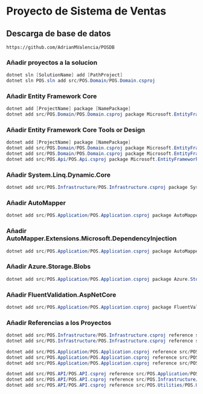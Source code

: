 # Proyecto de Sistema de Ventas

## Descarga de base de datos

```
https://github.com/AdrianMValencia/POSDB
```

### Añadir proyectos a la solucion

```C#
dotnet sln [SolutionName] add [PathProject]
dotnet sln POS.sln add src/POS.Domain/POS.Domain.csproj
```

### Añadir Entity Framework Core

```C#
dotnet add [ProjectName] package [NamePackage]
dotnet add src/POS.Domain/POS.Domain.csproj package Microsoft.EntityFrameworkCore.SqlServer
```

### Añadir Entity Framework Core Tools or Design

```C#
dotnet add [ProjectName] package [NamePackage]
dotnet add src/POS.Domain/POS.Domain.csproj package Microsoft.EntityFrameworkCore.Tools
dotnet add src/POS.Domain/POS.Domain.csproj package Microsoft.EntityFrameworkCore.Design
dotnet add src/POS.Api/POS.Api.csproj package Microsoft.EntityFrameworkCore.Design
```

### Añadir System.Linq.Dynamic.Core

```C#
dotnet add src/POS.Infrastructure/POS.Infrastructure.csproj package System.Linq.Dynamic.Core
```

### Añadir AutoMapper

```C#
dotnet add src/POS.Application/POS.Application.csproj package AutoMapper
```

### Añadir AutoMapper.Extensions.Microsoft.DependencyInjection

```C#
dotnet add src/POS.Application/POS.Application.csproj package AutoMapper.Extensions.Microsoft.DependencyInjection
```

### Añadir Azure.Storage.Blobs

```C#
dotnet add src/POS.Application/POS.Application.csproj package Azure.Storage.Blobs
```

### Añadir FluentValidation.AspNetCore

```C#
dotnet add src/POS.Application/POS.Application.csproj package FluentValidation.AspNetCore
```

### Añadir Referencias a los Proyectos

```C#
dotnet add src/POS.Infrastructure/POS.Infrastructure.csproj reference src/POS.Domain/POS.Domain.csproj
dotnet add src/POS.Infrastructure/POS.Infrastructure.csproj reference src/POS.Utilities/POS.Utilities.csproj

dotnet add src/POS.Application/POS.Application.csproj reference src/POS.Domain/POS.Domain.csproj
dotnet add src/POS.Application/POS.Application.csproj reference src/POS.Infrastructure/POS.Infrastructure.csproj
dotnet add src/POS.Application/POS.Application.csproj reference src/POS.Utilities/POS.Utilities.csproj

dotnet add src/POS.API/POS.API.csproj reference src/POS.Application/POS.Application.csproj
dotnet add src/POS.API/POS.API.csproj reference src/POS.Infrastructure/POS.Infrastructure.csproj
dotnet add src/POS.API/POS.API.csproj reference src/POS.Utilities/POS.Utilities.csproj
```